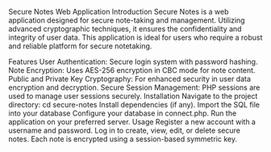 Secure Notes Web Application
Introduction
Secure Notes is a web application designed for secure note-taking and management. Utilizing advanced cryptographic techniques, it ensures the confidentiality and integrity of user data. This application is ideal for users who require a robust and reliable platform for secure notetaking.

Features
User Authentication: Secure login system with password hashing.
Note Encryption: Uses AES-256 encryption in CBC mode for note content.
Public and Private Key Cryptography: For enhanced security in user data encryption and decryption.
Secure Session Management: PHP sessions are used to manage user sessions securely.
Installation
Navigate to the project directory: cd secure-notes
Install dependencies (if any).
Import the SQL file into your database
Configure your database in connect.php.
Run the application on your preferred server.
Usage
Register a new account with a username and password.
Log in to create, view, edit, or delete secure notes.
Each note is encrypted using a session-based symmetric key.
